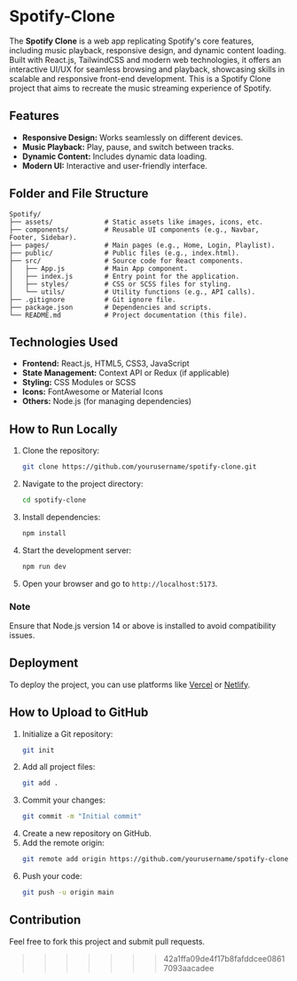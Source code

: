 # Spotify-Clone
The **Spotify Clone** is a web app replicating Spotify's core features, including music playback, responsive design, and dynamic content loading. Built with React.js, TailwindCSS and modern web technologies, it offers an interactive UI/UX for seamless browsing and playback, showcasing skills in scalable and responsive front-end development. This is a Spotify Clone project that aims to recreate the music streaming experience of Spotify. 

## Features
- **Responsive Design:** Works seamlessly on different devices.
- **Music Playback:** Play, pause, and switch between tracks.
- **Dynamic Content:** Includes dynamic data loading.
- **Modern UI:** Interactive and user-friendly interface.

## Folder and File Structure
```
Spotify/
├── assets/             # Static assets like images, icons, etc.
├── components/         # Reusable UI components (e.g., Navbar, Footer, Sidebar).
├── pages/              # Main pages (e.g., Home, Login, Playlist).
├── public/             # Public files (e.g., index.html).
├── src/                # Source code for React components.
│   ├── App.js          # Main App component.
│   ├── index.js        # Entry point for the application.
│   ├── styles/         # CSS or SCSS files for styling.
│   └── utils/          # Utility functions (e.g., API calls).
├── .gitignore          # Git ignore file.
├── package.json        # Dependencies and scripts.
└── README.md           # Project documentation (this file).
```

## Technologies Used
- **Frontend:** React.js, HTML5, CSS3, JavaScript
- **State Management:** Context API or Redux (if applicable)
- **Styling:** CSS Modules or SCSS
- **Icons:** FontAwesome or Material Icons
- **Others:** Node.js (for managing dependencies)

## How to Run Locally
1. Clone the repository:
   ```bash
   git clone https://github.com/yourusername/spotify-clone.git
   ```
2. Navigate to the project directory:
   ```bash
   cd spotify-clone
   ```
3. Install dependencies:
   ```bash
   npm install
   ```
4. Start the development server:
   ```bash
   npm run dev
   ```
5. Open your browser and go to `http://localhost:5173`.

### Note
Ensure that Node.js version 14 or above is installed to avoid compatibility issues.

## Deployment
To deploy the project, you can use platforms like [Vercel](https://vercel.com/) or [Netlify](https://www.netlify.com/).

## How to Upload to GitHub
1. Initialize a Git repository:
   ```bash
   git init
   ```
2. Add all project files:
   ```bash
   git add .
   ```
3. Commit your changes:
   ```bash
   git commit -m "Initial commit"
   ```
4. Create a new repository on GitHub.
5. Add the remote origin:
   ```bash
   git remote add origin https://github.com/yourusername/spotify-clone.git
   ```
6. Push your code:
   ```bash
   git push -u origin main
   ```

## Contribution
Feel free to fork this project and submit pull requests.

>>>>>>> 42a1ffa09de4f17b8fafddcee08617093aacadee
